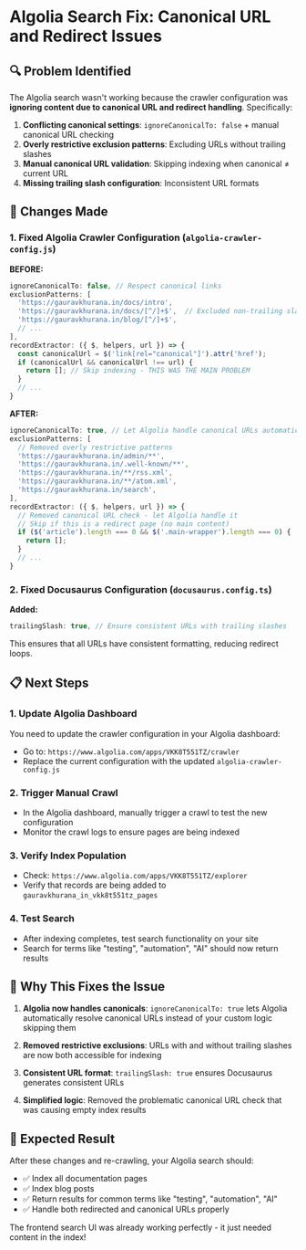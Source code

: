 # Algolia Search Fix: Canonical URL and Redirect Issues

## 🔍 Problem Identified
The Algolia search wasn't working because the crawler configuration was **ignoring content due to canonical URL and redirect handling**. Specifically:

1. **Conflicting canonical settings**: `ignoreCanonicalTo: false` + manual canonical URL checking
2. **Overly restrictive exclusion patterns**: Excluding URLs without trailing slashes
3. **Manual canonical URL validation**: Skipping indexing when canonical ≠ current URL
4. **Missing trailing slash configuration**: Inconsistent URL formats

## 🔧 Changes Made

### 1. Fixed Algolia Crawler Configuration (`algolia-crawler-config.js`)

**BEFORE:**
```javascript
ignoreCanonicalTo: false, // Respect canonical links
exclusionPatterns: [
  'https://gauravkhurana.in/docs/intro',
  'https://gauravkhurana.in/docs/[^/]+$',  // Excluded non-trailing slash URLs
  'https://gauravkhurana.in/blog/[^/]+$',
  // ...
],
recordExtractor: ({ $, helpers, url }) => {
  const canonicalUrl = $('link[rel="canonical"]').attr('href');
  if (canonicalUrl && canonicalUrl !== url) {
    return []; // Skip indexing - THIS WAS THE MAIN PROBLEM
  }
  // ...
}
```

**AFTER:**
```javascript
ignoreCanonicalTo: true, // Let Algolia handle canonical URLs automatically
exclusionPatterns: [
  // Removed overly restrictive patterns
  'https://gauravkhurana.in/admin/**',
  'https://gauravkhurana.in/.well-known/**',
  'https://gauravkhurana.in/**/rss.xml',
  'https://gauravkhurana.in/**/atom.xml',
  'https://gauravkhurana.in/search',
],
recordExtractor: ({ $, helpers, url }) => {
  // Removed canonical URL check - let Algolia handle it
  // Skip if this is a redirect page (no main content)
  if ($('article').length === 0 && $('.main-wrapper').length === 0) {
    return [];
  }
  // ...
}
```

### 2. Fixed Docusaurus Configuration (`docusaurus.config.ts`)

**Added:**
```typescript
trailingSlash: true, // Ensure consistent URLs with trailing slashes
```

This ensures that all URLs have consistent formatting, reducing redirect loops.

## 📋 Next Steps

### 1. Update Algolia Dashboard
You need to update the crawler configuration in your Algolia dashboard:
- Go to: `https://www.algolia.com/apps/VKK8T551TZ/crawler`
- Replace the current configuration with the updated `algolia-crawler-config.js`

### 2. Trigger Manual Crawl
- In the Algolia dashboard, manually trigger a crawl to test the new configuration
- Monitor the crawl logs to ensure pages are being indexed

### 3. Verify Index Population
- Check: `https://www.algolia.com/apps/VKK8T551TZ/explorer`
- Verify that records are being added to `gauravkhurana_in_vkk8t551tz_pages`

### 4. Test Search
- After indexing completes, test search functionality on your site
- Search for terms like "testing", "automation", "AI" should now return results

## 🎯 Why This Fixes the Issue

1. **Algolia now handles canonicals**: `ignoreCanonicalTo: true` lets Algolia automatically resolve canonical URLs instead of your custom logic skipping them

2. **Removed restrictive exclusions**: URLs with and without trailing slashes are now both accessible for indexing

3. **Consistent URL format**: `trailingSlash: true` ensures Docusaurus generates consistent URLs

4. **Simplified logic**: Removed the problematic canonical URL check that was causing empty index results

## 🚀 Expected Result
After these changes and re-crawling, your Algolia search should:
- ✅ Index all documentation pages
- ✅ Index blog posts
- ✅ Return results for common terms like "testing", "automation", "AI"
- ✅ Handle both redirected and canonical URLs properly

The frontend search UI was already working perfectly - it just needed content in the index!
